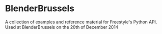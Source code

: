 BlenderBrussels
===============

A collection of examples and reference material for Freestyle's Python API. Used at BlenderBrussels on the 20th of December 2014
